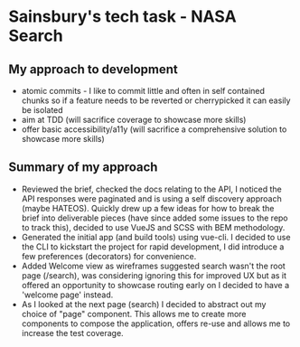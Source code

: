 # Sainsbury's tech task - NASA Search

## My approach to development
* atomic commits - I like to commit little and often in self contained chunks so if a feature needs to be reverted or cherrypicked it can easily be isolated
* aim at TDD (will sacrifice coverage to showcase more skills)
* offer basic accessibility/a11y (will sacrifice a comprehensive solution to showcase more skills)

## Summary of my approach
* Reviewed the brief, checked the docs relating to the API, I noticed the API responses were paginated and is using a self discovery approach (maybe HATEOS). Quickly drew up a few ideas for how to break the brief into deliverable pieces (have since added some issues to the repo to track this), decided to use VueJS and SCSS with BEM methodology.
* Generated the initial app (and build tools) using vue-cli. I decided to use the CLI to kickstart the project for rapid development, I did introduce a few preferences (decorators) for convenience. 
* Added Welcome view as wireframes suggested search wasn't the root page (/search), was considering ignoring this for improved UX but as it offered an opportunity to showcase routing early on I decided to have a 'welcome page' instead.
* As I looked at the next page (search) I decided to abstract out my choice of "page" component. This allows me to create more components to compose the application, offers re-use and allows me to increase the test coverage. 
